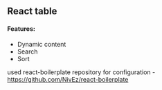 ## React table

#### Features:
* Dynamic content
* Search
* Sort

used react-boilerplate repository for configuration - https://github.com/NivEz/react-boilerplate


